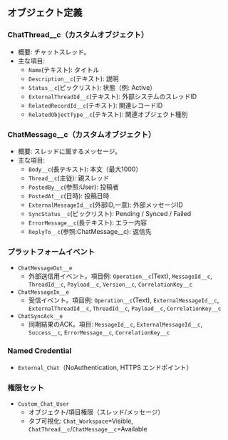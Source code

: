 ## オブジェクト定義

### ChatThread__c（カスタムオブジェクト）
- 概要: チャットスレッド。
- 主な項目:
  - `Name`(テキスト): タイトル
  - `Description__c`(テキスト): 説明
  - `Status__c`(ピックリスト): 状態（例: Active）
  - `ExternalThreadId__c`(テキスト): 外部システムのスレッドID
  - `RelatedRecordId__c`(テキスト): 関連レコードID
  - `RelatedObjectType__c`(テキスト): 関連オブジェクト種別

### ChatMessage__c（カスタムオブジェクト）
- 概要: スレッドに属するメッセージ。
- 主な項目:
  - `Body__c`(長テキスト): 本文（最大1000）
  - `Thread__c`(主従): 親スレッド
  - `PostedBy__c`(参照:User): 投稿者
  - `PostedAt__c`(日時): 投稿日時
  - `ExternalMessageId__c`(外部ID,一意): 外部メッセージID
  - `SyncStatus__c`(ピックリスト): Pending / Synced / Failed
  - `ErrorMessage__c`(長テキスト): エラー内容
  - `ReplyTo__c`(参照:ChatMessage__c): 返信先

### プラットフォームイベント
- `ChatMessageOut__e`
  - 外部送信用イベント。項目例: `Operation__c`(Text), `MessageId__c`, `ThreadId__c`, `Payload__c`, `Version__c`, `CorrelationKey__c`
- `ChatMessageIn__e`
  - 受信イベント。項目例: `Operation__c`(Text), `ExternalMessageId__c`, `ExternalThreadId__c`, `ThreadId__c`, `Payload__c`, `CorrelationKey__c`
- `ChatSyncAck__e`
  - 同期結果のACK。項目: `MessageId__c`, `ExternalMessageId__c`, `Success__c`, `ErrorMessage__c`, `CorrelationKey__c`

### Named Credential
- `External_Chat`（NoAuthentication, HTTPS エンドポイント）

### 権限セット
- `Custom_Chat_User`
  - オブジェクト/項目権限（スレッド/メッセージ）
  - タブ可視化: `Chat_Workspace`=Visible, `ChatThread__c`/`ChatMessage__c`=Available

